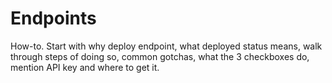 # Endpoints

How-to. Start with why deploy endpoint, what deployed status means, walk through steps of doing so, common gotchas, what the 3 checkboxes do, mention API key and where to get it.

